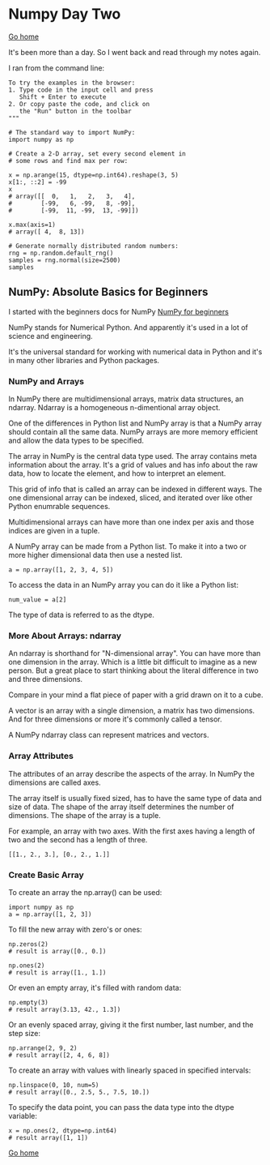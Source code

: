 # Numpy Day Two

[Go home](/index.html)

It's been more than a day. So I went back and read through my notes again.

I ran from the command line:

```
To try the examples in the browser:
1. Type code in the input cell and press
   Shift + Enter to execute
2. Or copy paste the code, and click on
   the "Run" button in the toolbar
"""

# The standard way to import NumPy:
import numpy as np

# Create a 2-D array, set every second element in
# some rows and find max per row:

x = np.arange(15, dtype=np.int64).reshape(3, 5)
x[1:, ::2] = -99
x
# array([[  0,   1,   2,   3,   4],
#        [-99,   6, -99,   8, -99],
#        [-99,  11, -99,  13, -99]])

x.max(axis=1)
# array([ 4,  8, 13])

# Generate normally distributed random numbers:
rng = np.random.default_rng()
samples = rng.normal(size=2500)
samples
```

## NumPy: Absolute Basics for Beginners
I started with the beginners docs for NumPy
[NumPy for beginners](https://numpy.org/doc/stable/user/absolute_beginners.html)

NumPy stands for Numerical Python. And apparently it's used in a lot of science and engineering. 

It's the universal standard for working with numerical data in Python and it's in many other libraries and Python packages.

### NumPy and Arrays

In NumPy there are multidimensional arrays, matrix data structures, an ndarray. Ndarray is a homogeneous n-dimentional array object. 

One of the differences in Python list and NumPy array is that a NumPy array should contain all the same data. NumPy arrays are more memory efficient and allow the data types to be specified.

The array in NumPy is the central data type used. The array contains meta information about the array. It's a grid of values and has info about the raw data, how to locate the element, and how to interpret an element.

This grid of info that is called an array can be indexed in different ways. The one dimensional array can be indexed, sliced, and iterated over like other Python enumrable sequences.

Multidimensional arrays can have more than one index per axis and those indices are given in a tuple.

A NumPy array can be made from a Python list. To make it into a two or more higher dimensional data then use a nested list. 

`a = np.array([1, 2, 3, 4, 5])`

To access the data in an NumPy array you can do it like a Python list:

`num_value = a[2]`

The type of data is referred to as the dtype.

### More About Arrays: ndarray
An ndarray is shorthand for "N-dimensional array". You can have more than one dimension in the array. Which is a little bit difficult to imagine as a new person. But a great place to start thinking about the literal difference in two and three dimensions.

Compare in your mind a flat piece of paper with a grid drawn on it to a cube. 

A vector is an array with a single dimension, a matrix has two dimensions. And for three dimensions or more it's commonly called a tensor.

A NumPy ndarray class can represent matrices and vectors.

### Array Attributes
The attributes of an array describe the aspects of the array. In NumPy the dimensions are called axes. 

The array itself is usually fixed sized, has to have the same type of data and size of data. The shape of the array itself determines the number of dimensions. The shape of the array is a tuple.

For example, an array with two axes. With the first axes having a length of two and the second has a length of three.

`[[1., 2., 3.], [0., 2., 1.]]`

### Create Basic Array
To create an array the np.array() can be used:
```
import numpy as np
a = np.array([1, 2, 3])
```

To fill the new array with zero's or ones:
```
np.zeros(2)
# result is array([0., 0.])

np.ones(2)
# result is array([1., 1.])
```

Or even an empty array, it's filled with random data:
```
np.empty(3)
# result array(3.13, 42., 1.3])
```

Or an evenly spaced array, giving it the first number, last number, and the step size:
```
np.arrange(2, 9, 2)
# result array([2, 4, 6, 8])
```

To create an array with values with linearly spaced in specified intervals:
``` 
np.linspace(0, 10, num=5)
# result array([0., 2.5, 5., 7.5, 10.])
```

To specify the data point, you can pass the data type into the dtype variable:
``` 
x = np.ones(2, dtype=np.int64)
# result array([1, 1])
```
[Go home](/index.html)
